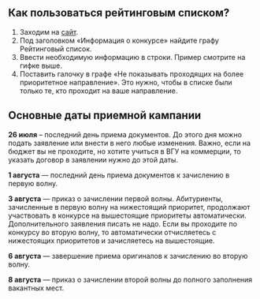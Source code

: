 Как пользоваться рейтинговым списком?
-------------------------------------

1.  Заходим на [сайт](https://abitur.vsu.ru).
2.  Под заголовком «Информация о конкурсе» найдите графу Рейтинговый список.
3.  Ввести необходимую информацию в строки. Пример смотрите на гифке выше.
4.  Поставить галочку в графе «Не показывать проходящих на более приоритетное направление». Это нужно, чтобы в списке были только те, кто проходит на ваше направление.

Основные даты приемной кампании
-------------------------------

**26 июля** – последний день приема документов. До этого дня можно подать заявление или внести в него любые изменения. Важно, если на бюджет вы не проходите, но хотите учиться в ВГУ на коммерции, то указать договор в заявлении нужно до этой даты.

**1 августа** — последний день приема документов к зачислению в первую волну.

**3 августа** — приказ о зачислении первой волны. Абитуриенты, зачисленные в первую волну на нижестоящий приоритет, продолжают участвовать в конкурсе на вышестоящие приоритеты автоматически. Дополнительного заявления писать не надо. Если вы проходите по конкурсу во вторую волну, то автоматически отчисляетесь с нижестоящих приоритетов и зачисляетесь на вышестоящие.

**6 августа** — завершение приема оригиналов к зачислению во вторую волну.

**8 августа** — приказ о зачислении второй волны до полного заполнения вакантных мест.